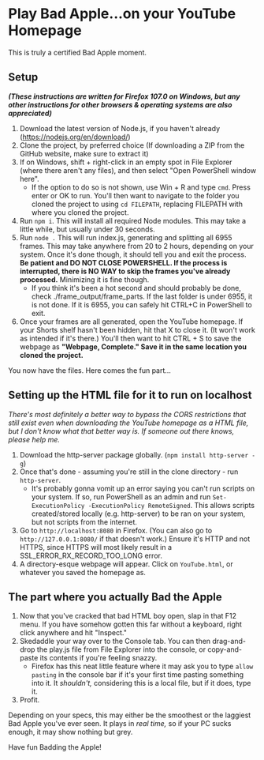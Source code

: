 # Play Bad Apple...on your YouTube Homepage

This is truly a certified Bad Apple moment.

## Setup
***(These instructions are written for Firefox 107.0 on Windows, but any other instructions for other browsers & operating systems are also appreciated)***

 1. Download the latest version of Node.js, if you haven't already
    (https://nodejs.org/en/download/)
 2. Clone the project, by preferred choice (If downloading a ZIP from the GitHub website, make sure to extract it)
 3. If on Windows, shift + right-click in an empty spot in File Explorer (where there aren't any files), and then select "Open PowerShell window here".
	 - If the option to do so is not shown, use Win + R and type `cmd`. Press enter or OK to run. You'll then want to navigate to the folder you cloned the project to using `cd FILEPATH`, replacing FILEPATH with where you cloned the project.
 4. Run `npm i`. This will install all required Node modules. This may take a little while, but usually under 30 seconds.
 5. Run `node .` This will run index.js, generating and splitting all 6955 frames. This may take anywhere from 20 to 2 hours, depending on your system. Once it's done though, it should tell you and exit the process. **Be patient and DO NOT CLOSE POWERSHELL. If the process is interrupted, there is NO WAY to skip the frames you've already processed.** Minimizing it is fine though.
	 - If you think it's been a hot second and should probably be done, check ./frame_output/frame_parts. If the last folder is under 6955, it is not done. If it is 6955, you can safely hit CTRL+C in PowerShell to exit.
 6. Once your frames are all generated, open the YouTube homepage. If your Shorts shelf hasn't been hidden, hit that X to close it. (It won't work as intended if it's there.) You'll then want to hit CTRL + S to save the webpage as **"Webpage, Complete." Save it in the same location you cloned the project.**

You now have the files. Here comes the fun part...

## Setting up the HTML file for it to run on localhost

*There's most definitely a better way to bypass the CORS restrictions that still exist even when downloading the YouTube homepage as a HTML file, but I don't know what that better way is. If someone out there knows, please help me.*

 1. Download the http-server package globally. (`npm install http-server -g`)
 2. Once that's done - assuming you're still in the clone directory - run `http-server`. 
	 - It's probably gonna vomit up an error saying you can't run scripts on your system. If so, run PowerShell as an admin and run `Set-ExecutionPolicy -ExecutionPolicy RemoteSigned`.  This allows scripts created/stored locally (e.g. http-server) to be ran on your system, but not scripts from the internet.
 3. Go to `http://localhost:8080` in Firefox. (You can also go to `http://127.0.0.1:8080/` if that doesn't work.) Ensure it's HTTP and not HTTPS, since HTTPS will most likely result in a SSL_ERROR_RX_RECORD_TOO_LONG error. 
 4. A directory-esque webpage will appear. Click on `YouTube.html`, or whatever you saved the homepage as.

## The part where you actually Bad the Apple

 1. Now that you've cracked that bad HTML boy open, slap in that F12 menu. If you have somehow gotten this far without a keyboard, right click anywhere and hit "Inspect."
2. Skedaddle your way over to the Console tab. You can then drag-and-drop the play.js file from File Explorer into the console, or copy-and-paste its contents if you're feeling snazzy.
	 - Firefox has this neat little feature where it may ask you to type `allow pasting` in the console bar if it's your first time pasting something into it. It *shouldn't,* considering this is a local file, but if it does, type it.
3. Profit.

Depending on your specs, this may either be the smoothest or the laggiest Bad Apple you've ever seen. It plays in *real time,* so if your PC sucks enough, it may show nothing but grey.

Have fun Badding the Apple!
